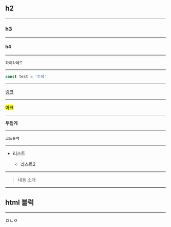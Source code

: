## h2

---

### h3

---

#### h4

---

`하이라이트`

---

```javascript
const test = '하이'
```

---

[링크](http://www.naver.com)

---

<mark>마크</mark>

---

**두껍게**

---

```
코드블럭 
```

---

- 리스트
  
  - 리스트2

---

> 내용 소개

---

<div>
    <h2>html 블럭</h2>
</div>

---

ㅁㄴㅇ
